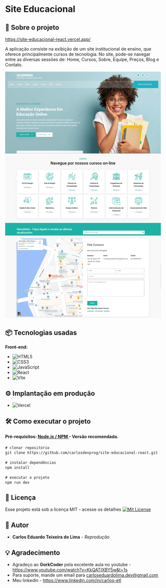 # Site Educacional 

## 🚀 Sobre o projeto

https://site-educacional-react.vercel.app/

A aplicação consiste na exibição de um site institucional de ensino, que oferece principalmente cursos de tecnologia. No site, pode-se navegar entre as diversas sessões de: Home, Cursos, Sobre, Equipe, Preços, Blog e Contato. 

![](https://github.com/carlosdevprog/urls-de-imagens/blob/master/assets/site-educacional-react/Screenshot_1.jpg?raw=true)
![](https://github.com/carlosdevprog/urls-de-imagens/blob/master/assets/site-educacional-react/Screenshot_2.jpg?raw=true)
![](https://github.com/carlosdevprog/urls-de-imagens/blob/master/assets/site-educacional-react/Screenshot_3.jpg?raw=truehttps://github.com/carlosdevprog/urls-de-imagens/blob/master/assets/site-educacional-react/Screenshot_3.jpg?raw=true)

## 📦 Tecnologias usadas

**Front-end:**
* ![HTML5](https://img.shields.io/badge/html5-%23E34F26.svg?style=for-the-badge&logo=html5&logoColor=white)
* ![CSS3](https://img.shields.io/badge/css3-%231572B6.svg?style=for-the-badge&logo=css3&logoColor=white)
* ![JavaScript](https://img.shields.io/badge/javascript-%23323330.svg?style=for-the-badge&logo=javascript&logoColor=%23F7DF1E)
* ![React](https://img.shields.io/badge/react-%2320232a.svg?style=for-the-badge&logo=react&logoColor=%2361DAFB)
* ![Vite](https://img.shields.io/badge/vite-%23646CFF.svg?style=for-the-badge&logo=vite&logoColor=white)

## ⚙️ Implantação em produção
* ![Vercel](https://img.shields.io/badge/vercel-%23000000.svg?style=for-the-badge&logo=vercel&logoColor=white)

## 🛠️ Como executar o projeto
#### Pré-requisitos: [Node.js / NPM ](https://nodejs.org/en) - Versão recomendada.

```
# clonar repositório
git clone https://github.com/carlosdevprog/site-educacional-react.git

# instalar dependências
npm install

# executar o projeto
npm run dev
```

## 📄 Licença

Esse projeto está sob a licença MIT - acesse os detalhes [![Mit License](https://img.shields.io/badge/MIT-License-green?style=flat-square&labelColor=%233DA638&color=%23000000)](https://github.com/carlosdevprog/site-educacional-react/blob/master/LICENSE)

## 👷 Autor

* **Carlos Eduardo Teixeira de Lima** - *Reprodução*

## 💡 Agradecimento

* Agradeço ao **GorkCoder** pela excelente aula no youtube - https://www.youtube.com/watch?v=KkQATIXBY5w&t=1s
* Para suporte, mande um email para carloseduardolima.dev@gmail.com
* Meu linkedin - https://www.linkedin.com/in/carlos-etl
